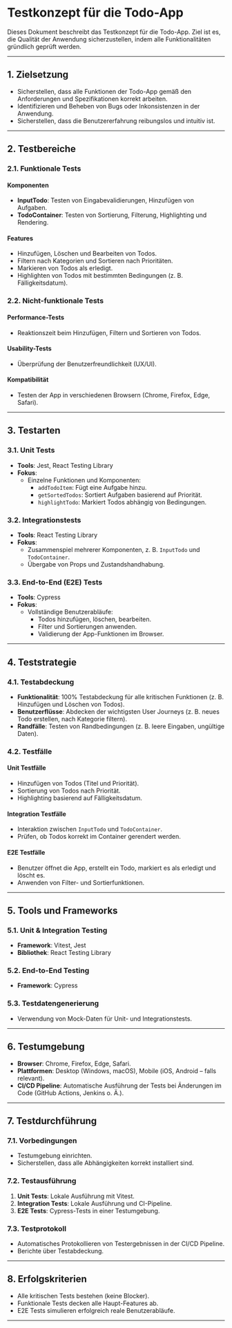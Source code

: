 # Testkonzept für die Todo-App

Dieses Dokument beschreibt das Testkonzept für die Todo-App. Ziel ist es, die Qualität der Anwendung sicherzustellen, indem alle Funktionalitäten gründlich geprüft werden.

---

## 1. Zielsetzung

- Sicherstellen, dass alle Funktionen der Todo-App gemäß den Anforderungen und Spezifikationen korrekt arbeiten.
- Identifizieren und Beheben von Bugs oder Inkonsistenzen in der Anwendung.
- Sicherstellen, dass die Benutzererfahrung reibungslos und intuitiv ist.

---

## 2. Testbereiche

### 2.1. Funktionale Tests

#### Komponenten
- **InputTodo**: Testen von Eingabevalidierungen, Hinzufügen von Aufgaben.
- **TodoContainer**: Testen von Sortierung, Filterung, Highlighting und Rendering.

#### Features
- Hinzufügen, Löschen und Bearbeiten von Todos.
- Filtern nach Kategorien und Sortieren nach Prioritäten.
- Markieren von Todos als erledigt.
- Highlighten von Todos mit bestimmten Bedingungen (z. B. Fälligkeitsdatum).

### 2.2. Nicht-funktionale Tests

#### Performance-Tests
- Reaktionszeit beim Hinzufügen, Filtern und Sortieren von Todos.

#### Usability-Tests
- Überprüfung der Benutzerfreundlichkeit (UX/UI).

#### Kompatibilität
- Testen der App in verschiedenen Browsern (Chrome, Firefox, Edge, Safari).

---

## 3. Testarten

### 3.1. Unit Tests
- **Tools**: Jest, React Testing Library
- **Fokus**:
  - Einzelne Funktionen und Komponenten:
    - `addTodoItem`: Fügt eine Aufgabe hinzu.
    - `getSortedTodos`: Sortiert Aufgaben basierend auf Priorität.
    - `highlightTodo`: Markiert Todos abhängig von Bedingungen.

### 3.2. Integrationstests
- **Tools**: React Testing Library
- **Fokus**:
  - Zusammenspiel mehrerer Komponenten, z. B. `InputTodo` und `TodoContainer`.
  - Übergabe von Props und Zustandshandhabung.

### 3.3. End-to-End (E2E) Tests
- **Tools**: Cypress
- **Fokus**:
  - Vollständige Benutzerabläufe:
    - Todos hinzufügen, löschen, bearbeiten.
    - Filter und Sortierungen anwenden.
    - Validierung der App-Funktionen im Browser.

---

## 4. Teststrategie

### 4.1. Testabdeckung
- **Funktionalität**: 100% Testabdeckung für alle kritischen Funktionen (z. B. Hinzufügen und Löschen von Todos).
- **Benutzerflüsse**: Abdecken der wichtigsten User Journeys (z. B. neues Todo erstellen, nach Kategorie filtern).
- **Randfälle**: Testen von Randbedingungen (z. B. leere Eingaben, ungültige Daten).

### 4.2. Testfälle

#### Unit Testfälle
- Hinzufügen von Todos (Titel und Priorität).
- Sortierung von Todos nach Priorität.
- Highlighting basierend auf Fälligkeitsdatum.

#### Integration Testfälle
- Interaktion zwischen `InputTodo` und `TodoContainer`.
- Prüfen, ob Todos korrekt im Container gerendert werden.

#### E2E Testfälle
- Benutzer öffnet die App, erstellt ein Todo, markiert es als erledigt und löscht es.
- Anwenden von Filter- und Sortierfunktionen.

---

## 5. Tools und Frameworks

### 5.1. Unit & Integration Testing
- **Framework**: Vitest, Jest
- **Bibliothek**: React Testing Library

### 5.2. End-to-End Testing
- **Framework**: Cypress

### 5.3. Testdatengenerierung
- Verwendung von Mock-Daten für Unit- und Integrationstests.

---

## 6. Testumgebung

- **Browser**: Chrome, Firefox, Edge, Safari.
- **Plattformen**: Desktop (Windows, macOS), Mobile (iOS, Android – falls relevant).
- **CI/CD Pipeline**: Automatische Ausführung der Tests bei Änderungen im Code (GitHub Actions, Jenkins o. Ä.).

---

## 7. Testdurchführung

### 7.1. Vorbedingungen
- Testumgebung einrichten.
- Sicherstellen, dass alle Abhängigkeiten korrekt installiert sind.

### 7.2. Testausführung
1. **Unit Tests**: Lokale Ausführung mit Vitest.
2. **Integration Tests**: Lokale Ausführung und CI-Pipeline.
3. **E2E Tests**: Cypress-Tests in einer Testumgebung.

### 7.3. Testprotokoll
- Automatisches Protokollieren von Testergebnissen in der CI/CD Pipeline.
- Berichte über Testabdeckung.

---

## 8. Erfolgskriterien

- Alle kritischen Tests bestehen (keine Blocker).
- Funktionale Tests decken alle Haupt-Features ab.
- E2E Tests simulieren erfolgreich reale Benutzerabläufe.

---
